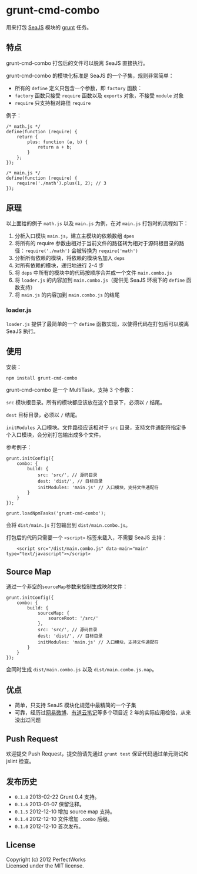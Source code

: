 # grunt-cmd-combo

用来打包 [SeaJS] 模块的 [grunt] 任务。

## 特点

grunt-cmd-combo 打包后的文件可以脱离 SeaJS 直接执行。

grunt-cmd-combo 的模块化标准是 SeaJS 的一个子集，规则非常简单：

* 所有的 `define` 定义只包含一个参数，即 `factory` 函数：
* `factory` 函数只接受 `require` 函数以及 `exports` 对象，不接受 `module` 对象
* `require` 只支持相对路径 `require`

例子：

```
/* math.js */
define(function (require) {
    return {
        plus: function (a, b) {
            return a + b;
        }
    };
});

/* main.js */
define(function (require) {
    require('./math').plus(1, 2); // 3
});
```

## 原理

以上面给的例子 `math.js` 以及 `main.js` 为例，在对 `main.js` 打包时的流程如下：

1. 分析入口模块 `main.js`，建立主模块的依赖数组 `dpes`
1. 将所有的 require 参数由相对于当前文件的路径转为相对于源码根目录的路径：`require('./math')` 会被转换为 `require('math')`
1. 分析所有依赖的模块，将依赖的模块名加入 `deps`
1. 对所有依赖的模块，递归地进行 2-4 步
1. 将 `deps` 中所有的模块中的代码按顺序合并成一个文件 `main.combo.js`
1. 将 `loader.js` 的内容加到 `main.combo.js`（提供无 SeaJS 环境下的 `define` 函数支持）
1. 将 `main.js` 的内容加到 `main.combo.js` 的结尾

### loader.js

`loader.js` 提供了最简单的一个 `define` 函数实现，以使得代码在打包后可以脱离 SeaJS 执行。

## 使用

安装：

```
npm install grunt-cmd-combo
```

grunt-cmd-combo 是一个 MultiTask，支持 3 个参数：

`src` 模块根目录。所有的模块都应该放在这个目录下，必须以 `/` 结尾。

`dest` 目标目录，必须以 `/` 结尾。

`initModules` 入口模块。文件路径应该相对于 `src` 目录，支持文件通配符指定多个入口模块，会分别打包输出成多个文件。

参考例子：

```
grunt.initConfig({
    combo: {
        build: {
            src: 'src/', // 源码目录
            dest: 'dist/', // 目标目录
            initModules: 'main.js' // 入口模块，支持文件通配符
        }
    }
});

grunt.loadNpmTasks('grunt-cmd-combo');
```

会将 `dist/main.js` 打包输出到 `dist/main.combo.js`。

打包后的代码只需要一个 `<script>` 标签来载入，不需要 SeaJS 支持：

```
    <script src="/dist/main.combo.js" data-main="main" type="text/javascript"></script>
```
## Source Map

通过一个非空的`sourceMap`参数来控制生成映射文件：

```
grunt.initConfig({
    combo: {
        build: {
            sourceMap: {
                sourceRoot: '/src/'
            },
            src: 'src/', // 源码目录
            dest: 'dist/', // 目标目录
            initModules: 'main.js' // 入口模块，支持文件通配符
        }
    }
});
```

会同时生成 `dist/main.combo.js` 以及 `dist/main.combo.js.map`。

## 优点

* 简单，只支持 SeaJS 模块化规范中最精简的一个子集
* 可靠，经历过[网易微博]、[有道云笔记]等多个项目近 2 年的实际应用检验，从来没出过问题

## Push Request

欢迎提交 Push Request，提交前请先通过 `grunt test` 保证代码通过单元测试和 jslint 检查。

## 发布历史

* `0.1.8` 2013-02-22 Grunt 0.4 支持。
* `0.1.6` 2013-01-07 保留注释。
* `0.1.5` 2012-12-10 增加 source map 支持。
* `0.1.4` 2012-12-10 文件增加 `.combo` 后缀。
* `0.1.0` 2012-12-10 首次发布。

## License
Copyright (c) 2012 PerfectWorks  
Licensed under the MIT license.

[SeaJS]: http://seajs.org
[grunt]: http://gruntjs.com
[网易微博]: http://t.163.com
[有道云笔记]: http://note.youdao.com
